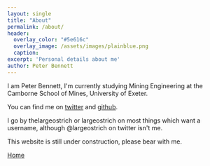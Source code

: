 ```yaml
---
layout: single
title: "About"
permalink: /about/
header:
  overlay_color: "#5e616c"
  overlay_image: /assets/images/plainblue.png
  caption:
excerpt: 'Personal details about me'
author: Peter Bennett
---
```


I am Peter Bennett, I'm currently studying Mining Engineering at the Camborne School of Mines, University of Exeter.

You can find me on [twitter](https://twitter.com/V12Peter) and [github](https://github.com/largeostrich).

I go by thelargeostrich or largeostrich on most things which want a username, although @largeostrich on twitter isn't me.

This website is still under construction, please bear with me.

[Home](./)
